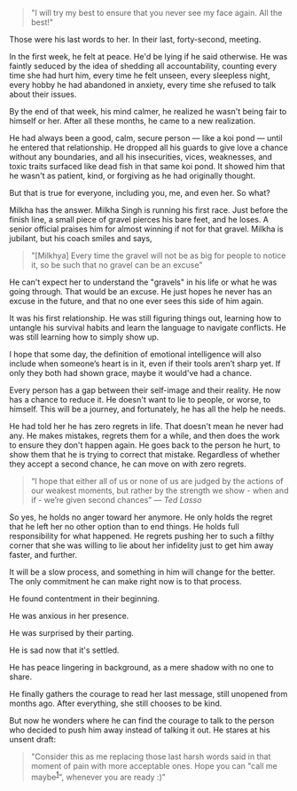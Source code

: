> "I will try my best to ensure that you never see my face again. All the best!"

Those were his last words to her. In their last, forty-second, meeting.

In the first week, he felt at peace. He'd be lying if he said otherwise. He was faintly seduced by the idea of shedding all accountability, counting every time she had hurt him, every time he felt unseen, every sleepless night, every hobby he had abandoned in anxiety, every time she refused to talk about their issues.

By the end of that week, his mind calmer, he realized he wasn't being fair to himself or her. After all these months, he came to a new realization.

He had always been a good, calm, secure person — like a koi pond — until he entered that relationship. He dropped all his guards to give love a chance without any boundaries, and all his insecurities, vices, weaknesses, and toxic traits surfaced like dead fish in that same koi pond. It showed him that he wasn't as patient, kind, or forgiving as he had originally thought.

But that is true for everyone, including you, me, and even her. So what?

Milkha has the answer. Milkha Singh is running his first race. Just before the finish line, a small piece of gravel pierces his bare feet, and he loses. A senior official praises him for almost winning if not for that gravel. Milkha is jubilant, but his coach smiles and says,

> "[Milkhya] Every time the gravel will not be as big for people to notice it, so be such that no gravel can be an excuse"

He can't expect her to understand the "gravels" in his life or what he was going through. That would be an excuse. He just hopes he never has an excuse in the future, and that no one ever sees this side of him again.

It was his first relationship. He was still figuring things out, learning how to untangle his survival habits and learn the language to navigate conflicts. He was still learning how to simply show up.

I hope that some day, the definition of emotional intelligence will also include when someone’s heart is in it, even if their tools aren’t sharp yet. If only they both had shown grace, maybe it would've had a chance.

Every person has a gap between their self-image and their reality. He now has a chance to reduce it. He doesn't want to lie to people, or worse, to himself. This will be a journey, and fortunately, he has all the help he needs.

He had told her he has zero regrets in life. That doesn't mean he never had any. He makes mistakes, regrets them for a while, and then does the work to ensure they don't happen again. He goes back to the person he hurt, to show them that he is trying to correct that mistake. Regardless of whether they accept a second chance, he can move on with zero regrets.

> “I hope that either all of us or none of us are judged by the actions of our weakest moments, but rather by the strength we show - when and if - we’re given second chances”
> <cite>— Ted Lasso</cite>

So yes, he holds no anger toward her anymore. He only holds the regret that he left her no other option than to end things. He holds full responsibility for what happened. He regrets pushing her to such a filthy corner that she was willing to lie about her infidelity just to get him away faster, and further.

It will be a slow process, and something in him will change for the better. The only commitment he can make right now is to that process.

He found contentment in their beginning.

He was anxious in her presence.

He was surprised by their parting.

He is sad now that it's settled.

He has peace lingering in background, as a mere shadow with no one to share.

He finally gathers the courage to read her last message, still unopened from months ago. After everything, she still chooses to be kind.

But now he wonders where he can find the courage to talk to the person who decided to push him away instead of talking it out. He stares at his unsent draft:

> "Consider this as me replacing those last harsh words said in that moment of pain with more acceptable ones. Hope you can "call me maybe<sup>[1](https://www.youtube.com/watch?v=fWNaR-rxAic)</sup>", whenever you are ready :)"
